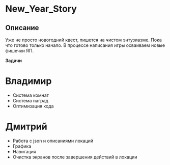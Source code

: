 # New_Year_Story
## Описание
Уже не просто новогодний квест, пишется на чистом энтузиазме. 
Пока что готово только начало.
В процессе написания игры осваиваем новые фишечки ЯП.

__Задачи__

# Владимир

- Система комнат
- Система наград
- Оптимизация кода

# Дмитрий

- Работа с json и описаниями локаций
- Графика
- Навигация
- Очистка экранов после завершения действий в локации
